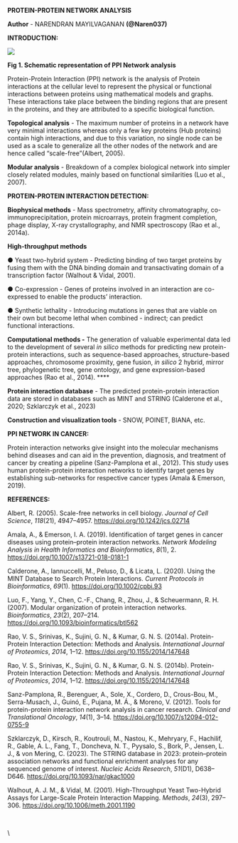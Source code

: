 <!--StartFragment-->

**PROTEIN-PROTEIN NETWORK ANALYSIS**

**Author** - NARENDRAN MAYILVAGANAN **(@Naren037)** 

**INTRODUCTION:**

****![](https://lh7-rt.googleusercontent.com/docsz/AD_4nXf0AOYzpM2kXTDJOBfNTnlaxj3QIMDkAX5z5GNKyUBIjAO-FHdKwgYoCIT9yTh--EJ_k81hbLc8JFVwLlpd2XjIgrUddxWXDxKSZTJ9fmm6w3D06TMfx6V6eKiXekmVTZ3KoVZEu4i7dCg90Y-2IYM5LBFn?key=KPUKf5VKhm9wHD_I9n-cSg)****

  **Fig 1. Schematic representation of PPI Network analysis**

Protein-Protein Interaction (PPI) network is the analysis of Protein interactions at the cellular level to represent the physical or functional interactions between proteins using mathematical models and graphs. These interactions take place between the binding regions that are present in the proteins, and they are attributed to a specific biological function.

**Topological analysis** - The maximum number of proteins in a network have very minimal interactions whereas only a few key proteins (Hub proteins) contain high interactions, and due to this variation, no single node can be used as a scale to generalize all the other nodes of the network and are hence called “scale-free”(Albert, 2005).

**Modular analysis** - Breakdown of a complex biological network into simpler closely related modules, mainly based on functional similarities (Luo et al., 2007).

**PROTEIN-PROTEIN INTERACTION DETECTION:**

**Biophysical methods** - Mass spectrometry, affinity chromatography, co-immunoprecipitation, protein microarrays, protein fragment completion, phage display, X-ray crystallography, and NMR spectroscopy (Rao et al., 2014a).

**High-throughput methods**

● Yeast two-hybrid system - Predicting binding of two target proteins by fusing them with the DNA binding domain and transactivating domain of a transcription factor (Walhout & Vidal, 2001).  

● Co-expression - Genes of proteins involved in an interaction are co-expressed to enable the products’ interaction.

● Synthetic lethality - Introducing mutations in genes that are viable on their own but become lethal when combined - indirect; can predict functional interactions.

**Computational methods -** The generation of valuable experimental data led to the development of several _in silico_ methods for predicting new protein-protein interactions, such as sequence-based approaches, structure-based approaches, chromosome proximity, gene fusion, _in silico_ 2 hybrid, mirror tree, phylogenetic tree, gene ontology, and gene expression-based approaches (Rao et al., 2014). ****

**Protein interaction database** - The predicted protein-protein interaction data are stored in databases such as MINT and STRING (Calderone et al., 2020; Szklarczyk et al., 2023)

**Construction and visualization tools** - SNOW, POINET, BIANA, etc.

**PPI NETWORK IN CANCER:**

Protein interaction networks give insight into the molecular mechanisms behind diseases and can aid in the prevention, diagnosis, and treatment of cancer by creating a pipeline (Sanz-Pamplona et al., 2012). This study uses human protein-protein interaction networks to identify target genes by establishing sub-networks for respective cancer types (Amala & Emerson, 2019).

**REFERENCES:**

Albert, R. (2005). Scale-free networks in cell biology. _Journal of Cell Science_, _118_(21), 4947–4957. <https://doi.org/10.1242/jcs.02714> 

Amala, A., & Emerson, I. A. (2019). Identification of target genes in cancer diseases using protein–protein interaction networks. _Network Modeling Analysis in Health Informatics and Bioinformatics_, _8_(1), 2. <https://doi.org/10.1007/s13721-018-0181-1> 

Calderone, A., Iannuccelli, M., Peluso, D., & Licata, L. (2020). Using the MINT Database to Search Protein Interactions. _Current Protocols in Bioinformatics_, _69_(1). <https://doi.org/10.1002/cpbi.93> 

Luo, F., Yang, Y., Chen, C.-F., Chang, R., Zhou, J., & Scheuermann, R. H. (2007). Modular organization of protein interaction networks. _Bioinformatics_, _23_(2), 207–214. <https://doi.org/10.1093/bioinformatics/btl562> 

Rao, V. S., Srinivas, K., Sujini, G. N., & Kumar, G. N. S. (2014a). Protein-Protein Interaction Detection: Methods and Analysis. _International Journal of Proteomics_, _2014_, 1–12. <https://doi.org/10.1155/2014/147648>

Rao, V. S., Srinivas, K., Sujini, G. N., & Kumar, G. N. S. (2014b). Protein-Protein Interaction Detection: Methods and Analysis. _International Journal of Proteomics_, _2014_, 1–12. <https://doi.org/10.1155/2014/147648>

Sanz-Pamplona, R., Berenguer, A., Sole, X., Cordero, D., Crous-Bou, M., Serra-Musach, J., Guinó, E., Pujana, M. Á., & Moreno, V. (2012). Tools for protein-protein interaction network analysis in cancer research. _Clinical and Translational Oncology_, _14_(1), 3–14. <https://doi.org/10.1007/s12094-012-0755-9>

Szklarczyk, D., Kirsch, R., Koutrouli, M., Nastou, K., Mehryary, F., Hachilif, R., Gable, A. L., Fang, T., Doncheva, N. T., Pyysalo, S., Bork, P., Jensen, L. J., & von Mering, C. (2023). The STRING database in 2023: protein–protein association networks and functional enrichment analyses for any sequenced genome of interest. _Nucleic Acids Research_, _51_(D1), D638–D646. <https://doi.org/10.1093/nar/gkac1000>

Walhout, A. J. M., & Vidal, M. (2001). High-Throughput Yeast Two-Hybrid Assays for Large-Scale Protein Interaction Mapping. _Methods_, _24_(3), 297–306. <https://doi.org/10.1006/meth.2001.1190> 

 

\


<!--EndFragment-->
